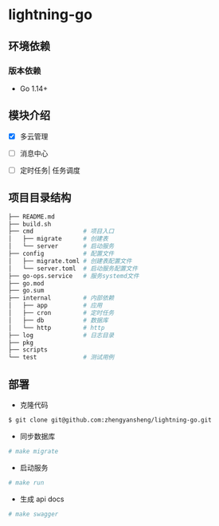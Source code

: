 # lightning-go 

## 环境依赖

### 版本依赖

- Go 1.14+


## 模块介绍
- [x] 多云管理 
- [ ] 消息中心 
- [ ] 定时任务| 任务调度 


## 项目目录结构
```bash
├── README.md
├── build.sh
├── cmd              # 项目入口
│   ├── migrate      # 创建表
│   └── server       # 启动服务
├── config           # 配置文件
│   ├── migrate.toml # 创建表配置文件
│   └── server.toml  # 启动服务配置文件
├── go-ops.service   # 服务systemd文件
├── go.mod
├── go.sum
├── internal         # 内部依赖
│   ├── app          # 应用
│   ├── cron         # 定时任务
│   ├── db           # 数据库
│   └── http         # http
├── log              # 日志目录
├── pkg
├── scripts
└── test             # 测试用例
```

## 部署

- 克隆代码
```bash
$ git clone git@github.com:zhengyansheng/lightning-go.git 
```

- 同步数据库
```bash
# make migrate
```

- 启动服务
```bash
# make run
```

- 生成 api docs
```bash
# make swagger
```
